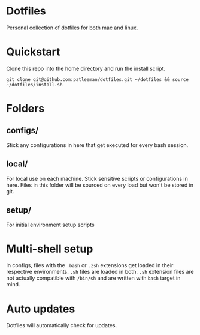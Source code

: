 # Dotfiles

Personal collection of dotfiles for both mac and linux.

# Quickstart

Clone this repo into the home directory and run the install script.

```
git clone git@github.com:patleeman/dotfiles.git ~/dotfiles && source ~/dotfiles/install.sh
```

# Folders

## configs/

Stick any configurations in here that get executed for every bash session.

## local/

For local use on each machine. Stick sensitive scripts or configurations in here. Files in this folder will be sourced on every load but won't be stored in git.

## setup/

For initial environment setup scripts

# Multi-shell setup

In configs, files with the `.bash` or `.zsh` extensions get loaded in their respective environments. `.sh` files are loaded in both. `.sh` extension files are not actually compatible with `/bin/sh` and are written with `bash` target in mind.

# Auto updates

Dotfiles will automatically check for updates.
